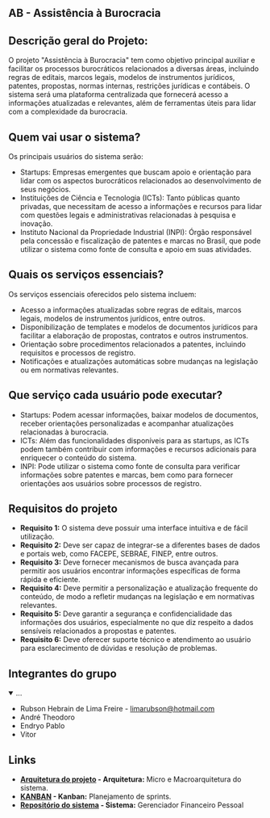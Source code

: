 ## AB - Assistência à Burocracia

## Descrição geral do Projeto:
 O projeto "Assistência à Burocracia" tem como objetivo principal auxiliar e facilitar os processos burocráticos relacionados a diversas áreas, incluindo regras de editais, marcos legais, modelos de instrumentos jurídicos, patentes, propostas, normas internas, restrições jurídicas e contábeis. O sistema será uma plataforma centralizada que fornecerá acesso a informações atualizadas e relevantes, além de ferramentas úteis para lidar com a complexidade da burocracia.
 
## Quem vai usar o sistema?
Os principais usuários do sistema serão:

* Startups: Empresas emergentes que buscam apoio e orientação para lidar com os aspectos burocráticos relacionados ao desenvolvimento de seus negócios.
* Instituições de Ciência e Tecnologia (ICTs): Tanto públicas quanto privadas, que necessitam de acesso a informações e recursos para lidar com questões legais e administrativas relacionadas à pesquisa e inovação.
* Instituto Nacional da Propriedade Industrial (INPI): Órgão responsável pela concessão e fiscalização de patentes e marcas no Brasil, que pode utilizar o sistema como fonte de consulta e apoio em suas atividades.

## Quais os serviços essenciais?
Os serviços essenciais oferecidos pelo sistema incluem:

* Acesso a informações atualizadas sobre regras de editais, marcos legais, modelos de instrumentos jurídicos, entre outros.
* Disponibilização de templates e modelos de documentos jurídicos para facilitar a elaboração de propostas, contratos e outros instrumentos.
* Orientação sobre procedimentos relacionados a patentes, incluindo requisitos e processos de registro.
* Notificações e atualizações automáticas sobre mudanças na legislação ou em normativas relevantes.
  
## Que serviço cada usuário pode executar? 
* Startups: Podem acessar informações, baixar modelos de documentos, receber orientações personalizadas e acompanhar atualizações relacionadas à burocracia.
* ICTs: Além das funcionalidades disponíveis para as startups, as ICTs podem também contribuir com informações e recursos adicionais para enriquecer o conteúdo do sistema.
* INPI: Pode utilizar o sistema como fonte de consulta para verificar informações sobre patentes e marcas, bem como para fornecer orientações aos usuários sobre processos de registro.
  
## Requisitos do projeto
* **Requisito 1:** O sistema deve possuir uma interface intuitiva e de fácil utilização.
* **Requisito 2:** Deve ser capaz de integrar-se a diferentes bases de dados e portais web, como FACEPE, SEBRAE, FINEP, entre outros.
* **Requisito 3:** Deve fornecer mecanismos de busca avançada para permitir aos usuários encontrar informações específicas de forma rápida e eficiente.
* **Requisito 4:** Deve permitir a personalização e atualização frequente do conteúdo, de modo a refletir mudanças na legislação e em normativas relevantes.
* **Requisito 5:** Deve garantir a segurança e confidencialidade das informações dos usuários, especialmente no que diz respeito a dados sensíveis relacionados a propostas e patentes.
* **Requisito 6:** Deve oferecer suporte técnico e atendimento ao usuário para esclarecimento de dúvidas e resolução de problemas.

## Integrantes do grupo 
<details open>
 <summary>...</summary>
 
 * Rubson Hebrain de Lima Freire - limarubson@hotmail.com
 * André Theodoro
 * Endryo Pablo
 * Vitor
</details>

## Links

* **[Arquitetura do projeto](https://github.com/Projeto-Engenharia-de-Software-LC/arquitetura-do-projeto/blob/main/Documentacao_Microarquitetura_e_Macroarquitetura.pdf) - Arquitetura:** Micro e Macroarquitetura do sistema.
* **[KANBAN](https://github.com/orgs/Projeto-Engenharia-de-Software-LC/projects/2) - Kanban:** Planejamento de sprints.
* **[Repositório do sistema](https://github.com/Projeto-Engenharia-de-Software-LC/gerenciador_financeiro_pessoal) - Sistema:** Gerenciador Financeiro Pessoal
